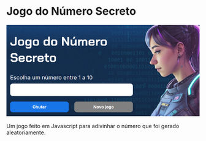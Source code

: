 # Jogo do Número Secreto

![profile](./img/readme.png)

Um jogo feito em Javascript para adivinhar o número que foi gerado aleatoriamente.
